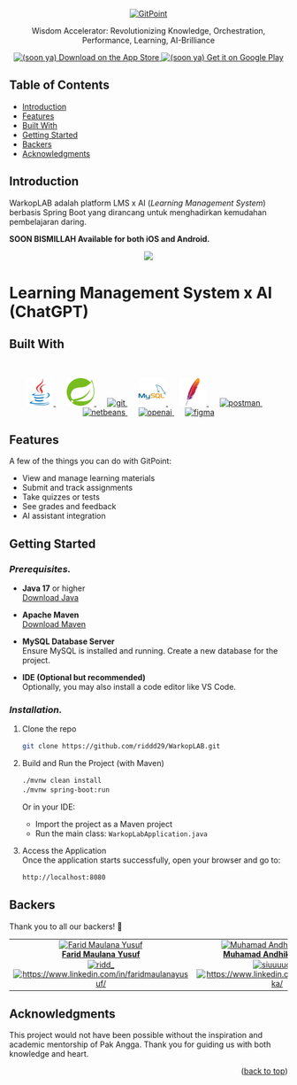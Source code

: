 <a id="readme-top"></a>

<p align="center">
  <a href="https://gitpoint.co/">
    <img alt="GitPoint" title="GitPoint" src="https://github.com/user-attachments/assets/e4c371e4-01f7-4e04-887b-6e6bcb6165c0" width="450">
  </a>
</p>

<p align="center">
  Wisdom Accelerator: Revolutionizing Knowledge, Orchestration, Performance, Learning, AI-Brilliance
</p>

<p align="center">
  <a href="">
    <img alt="(soon ya) Download on the App Store" title="App Store" src="http://i.imgur.com/0n2zqHD.png" width="140">
  </a>
  <a href="">
    <img alt="(soon ya) Get it on Google Play" title="Google Play" src="http://i.imgur.com/mtGRPuM.png" width="140">
  </a>
</p>

## Table of Contents

- [Introduction](#introduction)
- [Features](#features)
- [Built With](#built-with)
- [Getting Started](#getting-started)
- [Backers](#backers)
- [Acknowledgments](#acknowledgments)

## Introduction

WarkopLAB adalah platform LMS x AI (_Learning Management System_) berbasis Spring Boot yang dirancang untuk menghadirkan kemudahan pembelajaran daring.

**SOON BISMILLAH Available for both iOS and Android.**

<p align="center">
  <img src = "https://i.imgur.com/1a15nkD.png" width=350> 
</p> 


# Learning Management System x AI (ChatGPT)
## Built With
<br>
<p align="center">
<!-- Java -->
</a> <a href="https://www.java.com" target="_blank" rel="noreferrer"> <img src="https://raw.githubusercontent.com/devicons/devicon/master/icons/java/java-original.svg" alt="java" width="50" height="50"/> </a>
<!-- Spring Boot --> &nbsp;&nbsp;&nbsp;&nbsp;
<a href="https://spring.io/projects/spring-boot" target="_blank" rel="noreferrer">
<img src="https://raw.githubusercontent.com/devicons/devicon/master/icons/spring/spring-original.svg" alt="springboot" width="50" height="50"/>
</a>
<!-- Git --> &nbsp;&nbsp;&nbsp;&nbsp;
<a href="https://git-scm.com/" target="_blank" rel="noreferrer"> <img src="https://www.vectorlogo.zone/logos/git-scm/git-scm-icon.svg" alt="git" width="50" height="50"/> </a>
<!-- MySql --> &nbsp;&nbsp;&nbsp;&nbsp;
  <a href="https://www.mysql.com/" target="_blank" rel="noreferrer"> <img src="https://raw.githubusercontent.com/devicons/devicon/master/icons/mysql/mysql-original-wordmark.svg" alt="mysql" width="50" height="50"/> </a>
<!-- Maven --> &nbsp;&nbsp;&nbsp;&nbsp;
  <a href="https://maven.apache.org/" target="_blank" rel="noreferrer">
  <img src="https://raw.githubusercontent.com/devicons/devicon/master/icons/apache/apache-original.svg" alt="maven" width="50" height="50"/>
  </a>
<!-- Postman --> &nbsp;&nbsp;&nbsp;&nbsp;
<a href="https://www.postman.com/" target="_blank" rel="noreferrer">
<img src="https://www.vectorlogo.zone/logos/getpostman/getpostman-icon.svg" alt="postman" width="50" height="50"/>
</a>
<!-- Apache NetBeans --> &nbsp;&nbsp;&nbsp;&nbsp;
<a href="https://netbeans.apache.org/" target="_blank" rel="noreferrer">
<img src="https://upload.wikimedia.org/wikipedia/commons/9/98/Apache_NetBeans_Logo.svg" alt="netbeans" width="50" height="50"/>
</a>
<!-- OpenAI --> &nbsp;&nbsp;&nbsp;&nbsp;
<a href="https://platform.openai.com/" target="_blank" rel="noreferrer">
<img src="https://cdn.brandfetch.io/idR3duQxYl/w/400/h/400/theme/dark/icon.jpeg?c=1dxbfHSJFAPEGdCLU4o5B" alt="openai" width="50" height="50"/>
</a>
<!-- Figma --> &nbsp;&nbsp;&nbsp;&nbsp;
<a href="https://www.figma.com/" target="_blank" rel="noreferrer"> <img src="https://www.vectorlogo.zone/logos/figma/figma-icon.svg" alt="figma" width="50" height="50"/> </a>
</p>

## Features
A few of the things you can do with GitPoint:

- View and manage learning materials
- Submit and track assignments
- Take quizzes or tests
- See grades and feedback
- AI assistant integration

## Getting Started

### _Prerequisites._

- **Java 17** or higher  
  [Download Java](https://www.oracle.com/java/technologies/downloads/)

- **Apache Maven**  
  [Download Maven](https://maven.apache.org/download.cgi)

- **MySQL Database Server**  
  Ensure MySQL is installed and running. Create a new database for the project.

- **IDE (Optional but recommended)**  
  Optionally, you may also install a code editor like VS Code.

### _Installation._
1. Clone the repo
   ```sh
   git clone https://github.com/riddd29/WarkopLAB.git
   ```
   
2. Build and Run the Project (with Maven)
   ```sh
   ./mvnw clean install
   ./mvnw spring-boot:run
   ```
   Or in your IDE:
   - Import the project as a Maven project
   - Run the main class: `WarkopLabApplication.java` 

3. Access the Application  
  Once the application starts successfully, open your browser and go to:
   
   ```sh
   http://localhost:8080
   ```

## Backers

Thank you to all our backers! 🙏

<table align="center" border="0">
  <tr>
    <td align="center">
      <a href="https://github.com/riddd29">
        <img src="https://avatars.githubusercontent.com/u/151590619?v=4" width="240" alt="Farid Maulana Yusuf"> 
        <br>
        <strong>Farid Maulana Yusuf</strong>
      </a>
      <br>
      <a href="https://instagram.com/ridd_" target="blank"><img align="center" src="https://raw.githubusercontent.com/rahuldkjain/github-profile-readme-generator/master/src/images/icons/Social/instagram.svg" alt="ridd_" height="10" width="20" /></a>
      <a href="https://linkedin.com/in/faridmaulanayusuf/" target="blank"><img align="center" src="https://raw.githubusercontent.com/rahuldkjain/github-profile-readme-generator/master/src/images/icons/Social/linked-in-alt.svg" alt="https://www.linkedin.com/in/faridmaulanayusuf/" height="10" width="20" /></a>
    </td>
    <td align="center">
      <a href="https://github.com/Andhika-Rey">
        <img src="https://avatars.githubusercontent.com/u/212610633?v=4" width="240" alt="Muhamad Andhika Aristya R">
        <br>
        <strong>Muhamad Andhika Aristya R</strong>
      </a>
      <br>
      <a href="https://instagram.com/siuuuudika" target="blank"><img align="center" src="https://raw.githubusercontent.com/rahuldkjain/github-profile-readme-generator/master/src/images/icons/Social/instagram.svg" alt="siuuuudika" height="10" width="20" /></a>
      <a href="https://linkedin.com/in/aristyaandhika/" target="blank"><img align="center" src="https://raw.githubusercontent.com/rahuldkjain/github-profile-readme-generator/master/src/images/icons/Social/linked-in-alt.svg" alt="https://www.linkedin.com/in/aristyaandhika/" height="10" width="20" /></a>
    </td>
  </tr>
</table>

## Acknowledgments

This project would not have been possible without the inspiration and academic mentorship of Pak Angga. Thank you for guiding us with both knowledge and heart.
<p align="right">(<a href="#readme-top">back to top</a>)</p>
